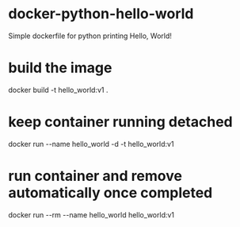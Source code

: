 # docker-python-hello-world
Simple dockerfile for python printing Hello, World!

# build the image
docker build -t hello_world:v1 .

# keep container running detached
docker run --name hello_world -d -t hello_world:v1

# run container and remove automatically once completed
docker run --rm --name hello_world hello_world:v1